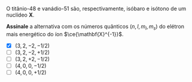 O titânio-48 e vanádio-51 são, respectivamente, isóbaro e isótono de um nuclídeo **X**. 

**Assinale** a alternativa com os números quânticos ($n, l, m_l, m_s$) do elétron mais energético do íon $\ce{\mathbf{X}^{-1}}$.

- [x] $(3, 2, -2, -1/2)$
- [ ] $(3, 2, -2, +1/2)$
- [ ] $(3, 2, +2, -1/2)$
- [ ] $(4, 0, 0, -1/2)$
- [ ] $(4, 0, 0, +1/2)$

